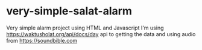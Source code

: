 # very-simple-salat-alarm

Very simple alarm project using HTML and Javascript
I'm using https://waktusholat.org/api/docs/day api to getting the data and using audio from https://soundbible.com
